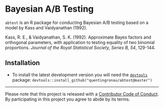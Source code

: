 
Bayesian A/B Testing
====

`abtest` is an R package for conducting Bayesian A/B testing based on a model by Kass and Vaidyanathan (1992).

Kass, R. E., & Vaidyanathan, S. K. (1992). Approximate Bayes factors and orthogonal parameters, with application to testing equality of two binomial proportions. *Journal of the Royal Statistical Society, Series B, 54*, 129-144.

## Installation

- To install the latest development version you will need the [`devtools`](https://github.com/hadley/devtools) package: 
  `devtools::install_github("quentingronau/abtest@master")`
  
----
Please note that this project is released with a [Contributor Code of Conduct](CONDUCT.md). By participating in this project you agree to abide by its terms.

